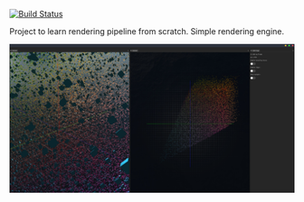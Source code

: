 [![Build Status](https://travis-ci.org/kkuchar2/OpenGLEngine.svg?branch=master)](https://travis-ci.org/kkuchar2/OpenGLEngine)

Project to learn rendering pipeline from scratch. Simple rendering engine. 

![alt text](https://github.com/kkuchar2/OpenGLEngine/blob/master/doc/img/pic1.png)
